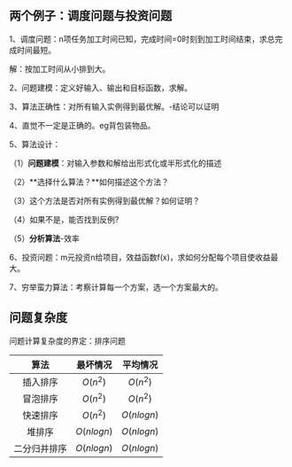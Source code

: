 ## 两个例子：调度问题与投资问题

1、调度问题：n项任务加工时间已知，完成时间=0时刻到加工时间结束，求总完成时间最短。

解：按加工时间从小排到大。

2、问题建模：定义好输入、输出和目标函数，求解。

3、算法正确性：对所有输入实例得到最优解。-结论可以证明

4、直觉不一定是正确的。eg背包装物品。

5、算法设计：

（1）**问题建模**：对输入参数和解给出形式化或半形式化的描述

（2）**选择什么算法？**如何描述这个方法？

（3）这个方法是否对所有实例得到最优解？如何证明？

（4）如果不是，能否找到反例?

（5）**分析算法**-效率

6、投资问题：m元投资n给项目，效益函数f(x)，求如何分配每个项目使收益最大。

7、穷举蛮力算法：考察计算每一个方案，选一个方案最大的。

## 问题复杂度

问题计算复杂度的界定：排序问题

|     算法     | 最坏情况 | 平均情况 |
| :----------: | :------: | :------: |
|   插入排序   |    $O(n^2)$     | $O(n^2)$ |
|   冒泡排序   | $O(n^2)$ | $O(n^2)$ |
|   快速排序   | $O(n^2)$ | $O(nlogn)$ |
|    堆排序    | $O(nlogn)$ | $O(nlogn)$ |
| 二分归并排序 | $O(nlogn)$ | $O(nlogn)$ |

